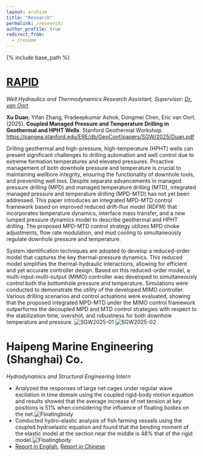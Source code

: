```yaml
---
layout: archive
title: "Research"
permalink: /research/
author_profile: true
redirect_from:
  - /resume
---
```


{% include base_path %}

[RAPID](https://drilling.utexas.edu/)
======
*Well Hydraulics and Thermodynamics Research Assistant, Supervisor: [Dr. van Oort](https://www.pge.utexas.edu/facultystaff/faculty-directory/vanoort)*

**Xu Duan**, Yifan Zhang, Pradeepkumar Ashok, Dongmei Chen, Eric van Oort. (2025). **Coupled Managed Pressure and Temperature Drilling in Geothermal and HPHT Wells**. Stanford Geothermal Workshop. https://pangea.stanford.edu/ERE/db/GeoConf/papers/SGW/2025/Duan.pdf

Drilling geothermal and high-pressure, high-temperature (HPHT) wells can present significant challenges to drilling automation and well  control due to extreme formation temperatures and elevated pressures. Proactive management of both downhole pressure and temperature is crucial to maintaining wellbore integrity, ensuring the functionality of downhole tools, and preventing well loss. Despite separate advancements in managed pressure drilling (MPD) and managed temperature drilling (MTD), integrated managed pressure and temperature drilling (MPD-MTD) has not yet been addressed. This paper introduces an integrated MPD-MTD control framework based on improved reduced drift-flux model (RDFM) that incorporates temperature dynamics, interface mass transfer, and a new lumped pressure dynamics model to describe geothermal and HPHT drilling. The proposed MPD-MTD control strategy utilizes MPD choke adjustments, flow rate modulation, and mud cooling to simultaneously regulate downhole pressure and temperature.

System identification techniques are adopted to develop a reduced-order model that captures the key thermal-pressure dynamics. This reduced model simplifies the thermal-hydraulic interactions, allowing for efficient and yet accurate controller design. Based on this reduced-order model, a multi-input-multi-output (MIMO) controller was developed to simultaneously control both the bottomhole pressure and temperature. Simulations were conducted to demonstrate the utility of the developed MIMO controller. Various drilling scenarios and control actuations were evaluated, showing that the proposed integrated MPD-MTD under the MIMO control framework outperforms the decoupled MPD and MTD control strategies with respect to the stabilization time, overshot, and robustness for both downhole temperature and pressure.
![SGW2025-01](http://Xu-Duan.github.io/images/SGW2025-01.JPEG) ![SGW2025-02](http://Xu-Duan.github.io/images/SGW2025-02.JPEG)

Haipeng Marine Engineering (Shanghai) Co.
======
*Hydrodynamics and Structural Engineering Intern*
* Analyzed the responses of large net cages under regular wave excitation in time domain using the coupled rigid-body motion equation and results showed that the average increase of net tension at key positions is 51% when considering the influence of floating bodies on the net.![Floatingbody](http://Xu-Duan.github.io/images/Comparison-Floatingbody.png)
* Conducted hydro-elastic analysis of fish farming vessels using the coupled hydroelastic equation and found that the bending moment of the elastic model at the section near the middle is 48% that of the rigid model.![Floatingbody](http://Xu-Duan.github.io/images/Comparison-Hydroelastic.png)
* [Report in English](http://Xu-Duan.github.io/files/fishvessel-eng.pdf), [Report in Chinese](http://Xu-Duan.github.io/files/fishvessel-cn.pdf)